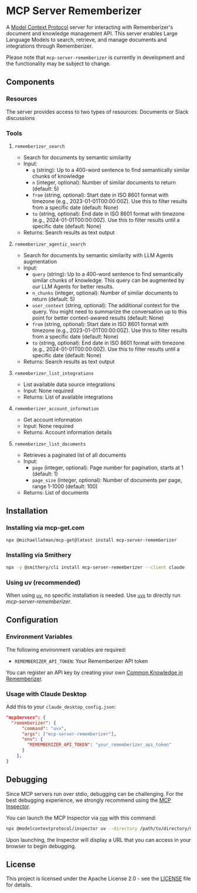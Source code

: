 # MCP Server Rememberizer

A [Model Context Protocol](https://www.anthropic.com/news/model-context-protocol) server for interacting with Rememberizer's document and knowledge management API. This server enables Large Language Models to search, retrieve, and manage documents and integrations through Rememberizer.

Please note that `mcp-server-rememberizer` is currently in development and the functionality may be subject to change.

## Components

### Resources

The server provides access to two types of resources: Documents or Slack discussions

### Tools

1. `rememberizer_search`

    - Search for documents by semantic similarity
    - Input:
        - `q` (string): Up to a 400-word sentence to find semantically similar chunks of knowledge
        - `n` (integer, optional): Number of similar documents to return (default: 5)
        - `from` (string, optional): Start date in ISO 8601 format with timezone (e.g., 2023-01-01T00:00:00Z). Use this to filter results from a specific date (default: None)
        - `to` (string, optional): End date in ISO 8601 format with timezone (e.g., 2024-01-01T00:00:00Z). Use this to filter results until a specific date (default: None)
    - Returns: Search results as text output

2. `rememberizer_agentic_search`

    - Search for documents by semantic similarity with LLM Agents augmentation
    - Input:
        - `query` (string): Up to a 400-word sentence to find semantically similar chunks of knowledge. This query can be augmented by our LLM Agents for better results.
        - `n_chunks` (integer, optional): Number of similar documents to return (default: 5)
        - `user_context` (string, optional): The additional context for the query. You might need to summarize the conversation up to this point for better context-awared results (default: None)
        - `from` (string, optional): Start date in ISO 8601 format with timezone (e.g., 2023-01-01T00:00:00Z). Use this to filter results from a specific date (default: None)
        - `to` (string, optional): End date in ISO 8601 format with timezone (e.g., 2024-01-01T00:00:00Z). Use this to filter results until a specific date (default: None)
    - Returns: Search results as text output

3. `rememberizer_list_integrations`

    - List available data source integrations
    - Input: None required
    - Returns: List of available integrations

4. `rememberizer_account_information`

    - Get account information
    - Input: None required
    - Returns: Account information details

5. `rememberizer_list_documents`

    - Retrieves a paginated list of all documents
    - Input:
        - `page` (integer, optional): Page number for pagination, starts at 1 (default: 1)
        - `page_size` (integer, optional): Number of documents per page, range 1-1000 (default: 100)
    - Returns: List of documents

## Installation

### Installing via mcp-get.com

```bash
npx @michaellatman/mcp-get@latest install mcp-server-rememberizer
```

### Installing via Smithery

```bash
npx -y @smithery/cli install mcp-server-rememberizer --client claude
```

### Using uv (recommended)

When using [`uv`](https://docs.astral.sh/uv/), no specific installation is needed. Use [`uvx`](https://docs.astral.sh/uv/guides/tools/) to directly run _mcp-server-rememberizer_.

## Configuration

### Environment Variables

The following environment variables are required:

-   `REMEMBERIZER_API_TOKEN`: Your Rememberizer API token

You can register an API key by creating your own [Common Knowledge in Rememberizer](https://docs.rememberizer.ai/developer/registering-and-using-api-keys).

### Usage with Claude Desktop

Add this to your `claude_desktop_config.json`:

```json
"mcpServers": {
  "rememberizer": {
      "command": "uvx",
      "args": ["mcp-server-rememberizer"],
      "env": {
        "REMEMBERIZER_API_TOKEN": "your_rememberizer_api_token"
      }
    },
}
```

## Debugging

Since MCP servers run over stdio, debugging can be challenging. For the best debugging
experience, we strongly recommend using the [MCP Inspector](https://github.com/modelcontextprotocol/inspector).

You can launch the MCP Inspector via [`npm`](https://docs.npmjs.com/downloading-and-installing-node-js-and-npm) with this command:

```bash
npx @modelcontextprotocol/inspector uv --directory /path/to/directory/mcp-server-rememberizer/src/mcp_server_rememberizer run mcp-server-rememberizer
```

Upon launching, the Inspector will display a URL that you can access in your browser to begin debugging.

## License

This project is licensed under the Apache License 2.0 - see the [LICENSE](LICENSE) file for details.
